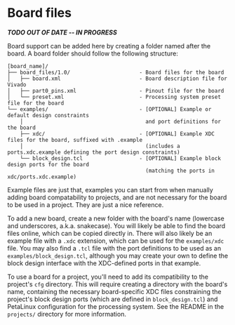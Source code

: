 # Board files

***TODO OUT OF DATE -- IN PROGRESS***

Board support can be added here by creating a folder named after the board. A board folder should follow the following structure:

```
[board_name]/
├── board_files/1.0/                      - Board files for the board
│   ├── board.xml                         - Board description file for Vivado
│   ├── part0_pins.xml                    - Pinout file for the board
│   └── preset.xml                        - Processing system preset file for the board
└── examples/                             - [OPTIONAL] Example or default design constraints
    │                                       and port definitions for the board
    ├── xdc/                              - [OPTIONAL] Example XDC files for the board, suffixed with .example
    │                                       (includes a ports.xdc.example defining the port design constraints)
    └── block_design.tcl                  - [OPTIONAL] Example block design ports for the board
                                            (matching the ports in xdc/ports.xdc.example)
```
Example files are just that, examples you can start from when manually adding board compatability to projects, and are not necessary for the board to be used in a project. They are just a nice reference.

To add a new board, create a new folder with the board's name (lowercase and underscores, a.k.a. snakecase). You will likely be able to find the board files online, which can be copied directly in. There will also likely be an example file with a `.xdc` extension, which can be used for the `examples/xdc` file. You may also find a `.tcl` file with the port definitions to be used as an `examples/block_design.tcl`, although you may create your own to define the block design interface with the XDC-defined ports in that example. 

To use a board for a project, you'll need to add its compatibility to the project's `cfg` directory. This will require creating a directory with the board's name, containing the necessary board-specific XDC files constraining the project's block design ports (which are defined in `block_design.tcl`) and PetaLinux configuration for the processing system. See the README in the `projects/` directory for more information.
